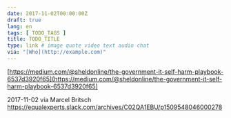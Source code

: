 ```yaml
---
date: 2017-11-02T00:00:00Z
draft: true
lang: en
tags: [ TODO_TAGS ]
title: TODO_TITLE
type: link # image quote video text audio chat
via: "[Who](http://example.com)"
---
```



[https://medium.com/@sheldonline/the-government-it-self-harm-playbook-6537d3920f65](https://medium.com/@sheldonline/the-government-it-self-harm-playbook-6537d3920f65)

2017-11-02 via Marcel Britsch
https://equalexperts.slack.com/archives/C02QA1EBU/p1509548046000278
